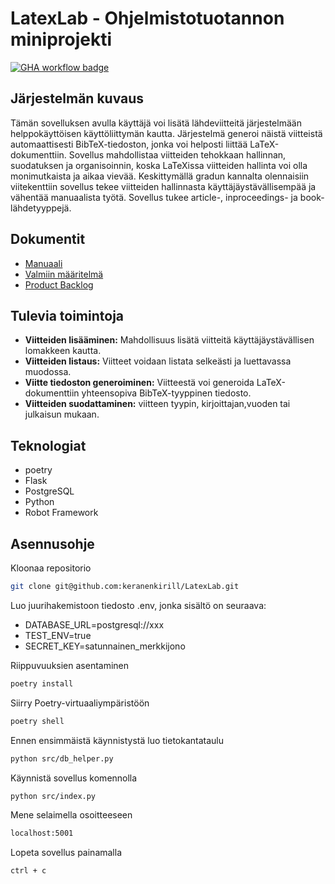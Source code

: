 # LatexLab - Ohjelmistotuotannon miniprojekti

[![GHA workflow badge](https://github.com/keranenkirill/LatexLab/workflows/CI/badge.svg)](https://github.com/keranenkirill/LatexLab/actions)

## Järjestelmän kuvaus

Tämän sovelluksen avulla käyttäjä voi lisätä lähdeviitteitä järjestelmään helppokäyttöisen käyttöliittymän kautta. Järjestelmä generoi näistä viitteistä automaattisesti BibTeX-tiedoston, jonka voi helposti liittää LaTeX-dokumenttiin. Sovellus mahdollistaa viitteiden tehokkaan hallinnan, suodatuksen ja organisoinnin, koska LaTeXissa viitteiden hallinta voi olla monimutkaista ja aikaa vievää. Keskittymällä gradun kannalta olennaisiin viitekenttiin sovellus tekee viitteiden hallinnasta käyttäjäystävällisempää ja vähentää manuaalista työtä. Sovellus tukee article-, inproceedings- ja book-lähdetyyppejä.


## Dokumentit
* [Manuaali](docs/manuaali.md)
* [Valmiin määritelmä](docs/definitionOfDone.md)
* [Product Backlog](https://docs.google.com/spreadsheets/d/1z1sriGN7_VkhWK3ftrvxO8W_lWaIzaeMN91lBrkc4Ag/edit?gid=1#gid=1)

## Tulevia toimintoja
- **Viitteiden lisääminen:** Mahdollisuus lisätä viitteitä käyttäjäystävällisen lomakkeen kautta.
- **Viitteiden listaus:** Viitteet voidaan listata selkeästi ja luettavassa muodossa.
- **Viitte tiedoston generoiminen:** Viitteestä voi generoida LaTeX-dokumenttiin yhteensopiva BibTeX-tyyppinen tiedosto.
- **Viitteiden suodattaminen:** viitteen tyypin, kirjoittajan,vuoden tai julkaisun mukaan. 

## Teknologiat
- poetry
- Flask
- PostgreSQL
- Python
- Robot Framework

## Asennusohje

Kloonaa repositorio
```bash
git clone git@github.com:keranenkirill/LatexLab.git
```
Luo juurihakemistoon tiedosto .env, jonka sisältö on seuraava:
 - DATABASE_URL=postgresql://xxx
 - TEST_ENV=true
 - SECRET_KEY=satunnainen_merkkijono

Riippuvuuksien asentaminen
```bash
poetry install
```
Siirry Poetry-virtuaaliympäristöön
```bash
poetry shell
```
Ennen ensimmäistä käynnistystä luo tietokantataulu 
```bash
python src/db_helper.py
```
Käynnistä sovellus komennolla
```bash
python src/index.py
```
Mene selaimella osoitteeseen
```bash
localhost:5001
```
Lopeta sovellus painamalla
```bash
ctrl + c
```

